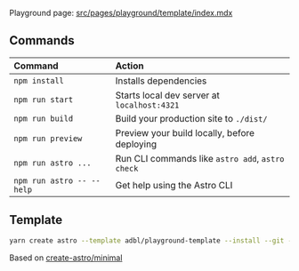 Playground page: [src/pages/playground/template/index.mdx](src/pages/playground/template/index.mdx)

## Commands

| Command                   | Action                                           |
| :------------------------ | :----------------------------------------------- |
| `npm install`             | Installs dependencies                            |
| `npm run start`           | Starts local dev server at `localhost:4321`      |
| `npm run build`           | Build your production site to `./dist/`          |
| `npm run preview`         | Preview your build locally, before deploying     |
| `npm run astro ...`       | Run CLI commands like `astro add`, `astro check` |
| `npm run astro -- --help` | Get help using the Astro CLI                     |

## Template

```sh
yarn create astro --template adbl/playground-template --install --git --typescript strictest --skip-houston
```

Based on [create-astro/minimal](https://github.com/withastro/astro/tree/create-astro%404.5.0/examples/minimal)
